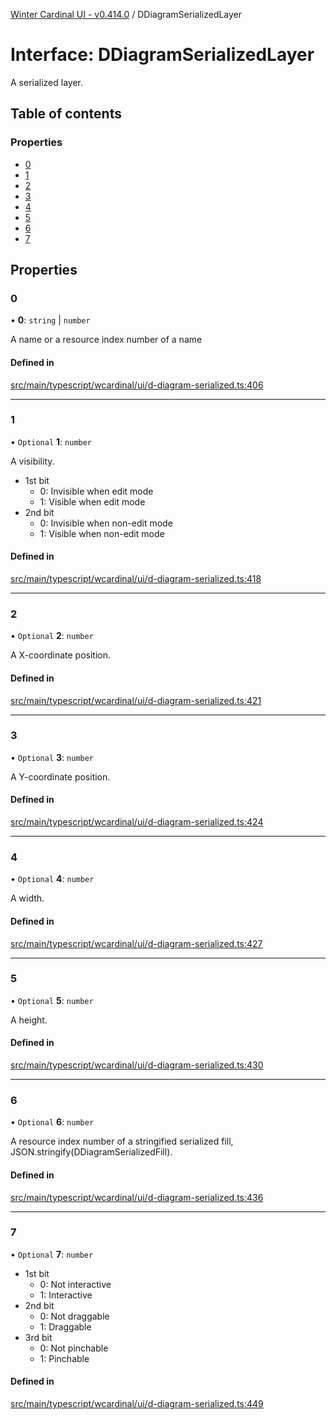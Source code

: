 [Winter Cardinal UI - v0.414.0](../index.md) / DDiagramSerializedLayer

# Interface: DDiagramSerializedLayer

A serialized layer.

## Table of contents

### Properties

- [0](DDiagramSerializedLayer.md#0)
- [1](DDiagramSerializedLayer.md#1)
- [2](DDiagramSerializedLayer.md#2)
- [3](DDiagramSerializedLayer.md#3)
- [4](DDiagramSerializedLayer.md#4)
- [5](DDiagramSerializedLayer.md#5)
- [6](DDiagramSerializedLayer.md#6)
- [7](DDiagramSerializedLayer.md#7)

## Properties

### 0

• **0**: `string` \| `number`

A name or a resource index number of a name

#### Defined in

[src/main/typescript/wcardinal/ui/d-diagram-serialized.ts:406](https://github.com/winter-cardinal/winter-cardinal-ui/blob/v0.414.0/src/main/typescript/wcardinal/ui/d-diagram-serialized.ts#L406)

___

### 1

• `Optional` **1**: `number`

A visibility.

* 1st bit
    * 0: Invisible when edit mode
    * 1: Visible when edit mode
* 2nd bit
    * 0: Invisible when non-edit mode
    * 1: Visible when non-edit mode

#### Defined in

[src/main/typescript/wcardinal/ui/d-diagram-serialized.ts:418](https://github.com/winter-cardinal/winter-cardinal-ui/blob/v0.414.0/src/main/typescript/wcardinal/ui/d-diagram-serialized.ts#L418)

___

### 2

• `Optional` **2**: `number`

A X-coordinate position.

#### Defined in

[src/main/typescript/wcardinal/ui/d-diagram-serialized.ts:421](https://github.com/winter-cardinal/winter-cardinal-ui/blob/v0.414.0/src/main/typescript/wcardinal/ui/d-diagram-serialized.ts#L421)

___

### 3

• `Optional` **3**: `number`

A Y-coordinate position.

#### Defined in

[src/main/typescript/wcardinal/ui/d-diagram-serialized.ts:424](https://github.com/winter-cardinal/winter-cardinal-ui/blob/v0.414.0/src/main/typescript/wcardinal/ui/d-diagram-serialized.ts#L424)

___

### 4

• `Optional` **4**: `number`

A width.

#### Defined in

[src/main/typescript/wcardinal/ui/d-diagram-serialized.ts:427](https://github.com/winter-cardinal/winter-cardinal-ui/blob/v0.414.0/src/main/typescript/wcardinal/ui/d-diagram-serialized.ts#L427)

___

### 5

• `Optional` **5**: `number`

A height.

#### Defined in

[src/main/typescript/wcardinal/ui/d-diagram-serialized.ts:430](https://github.com/winter-cardinal/winter-cardinal-ui/blob/v0.414.0/src/main/typescript/wcardinal/ui/d-diagram-serialized.ts#L430)

___

### 6

• `Optional` **6**: `number`

A resource index number of a stringified serialized fill,
JSON.stringify(DDiagramSerializedFill).

#### Defined in

[src/main/typescript/wcardinal/ui/d-diagram-serialized.ts:436](https://github.com/winter-cardinal/winter-cardinal-ui/blob/v0.414.0/src/main/typescript/wcardinal/ui/d-diagram-serialized.ts#L436)

___

### 7

• `Optional` **7**: `number`

* 1st bit
    * 0: Not interactive
    * 1: Interactive
* 2nd bit
    * 0: Not draggable
    * 1: Draggable
* 3rd bit
    * 0: Not pinchable
    * 1: Pinchable

#### Defined in

[src/main/typescript/wcardinal/ui/d-diagram-serialized.ts:449](https://github.com/winter-cardinal/winter-cardinal-ui/blob/v0.414.0/src/main/typescript/wcardinal/ui/d-diagram-serialized.ts#L449)
